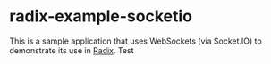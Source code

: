 # radix-example-socketio

This is a sample application that uses WebSockets (via Socket.IO) to demonstrate its use in [Radix](https://www.radix.equinor.com).
Test
